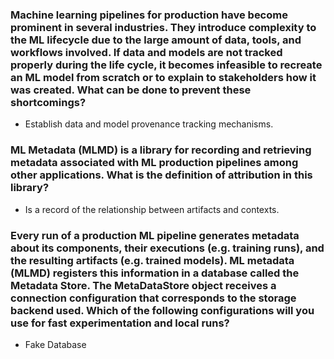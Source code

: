 ### Machine learning pipelines for production have become prominent in several industries. They introduce complexity to the ML lifecycle due to the large amount of data, tools, and workflows involved. If data and models are not tracked properly during the life cycle, it becomes infeasible to recreate an ML model from scratch or to explain to stakeholders how it was created. What can be done to prevent these shortcomings?
* Establish data and model provenance tracking mechanisms.

### ML Metadata (MLMD) is a library for recording and retrieving metadata associated with ML production pipelines among other applications. What is the definition of attribution in this library? 
* Is a record of the relationship between artifacts and contexts.

### Every run of a production ML pipeline generates metadata about its components, their executions (e.g. training runs), and the resulting artifacts (e.g. trained models). ML metadata (MLMD) registers this information in a database called the Metadata Store. The MetaDataStore object receives a connection configuration that corresponds to the storage backend used. Which of the following configurations will you use for fast experimentation and local runs?
* Fake Database